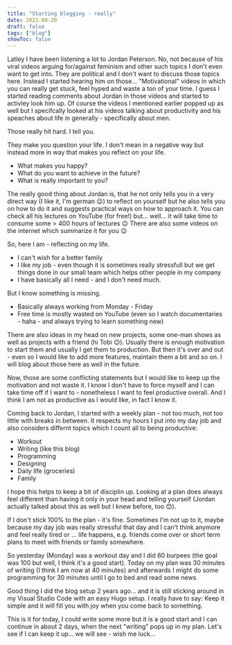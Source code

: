 ```yaml
---
title: "Starting blogging - really"
date: 2022-09-20
draft: false
tags: ["blog"]
showToc: false
---
```


Latley I have been listening a lot to Jordan Peterson. No, not because of his viral videos arguing for/against feminism and other such topics I don't even want to get into. They are political and I don't want to discuss those topics here.
Instead I started hearing him on those... "Motivational" videos in which you can really get stuck, feel hyped and waste a ton of your time.
I guess I started reading comments about Jordan in those videos and started to activley look him up. Of course the videos I mentioned earlier popped up as well but I specifcally looked at his videos talking about productivity and his speaches about life in generally - specifically about men.

Those really hit hard. I tell you.

They make you question your life. I don't mean in a negative way but instead more in way that makes you reflect on your life.
- What makes you happy?
- What do you want to achieve in the future?
- What is really important to you?

The really good thing about Jordan is, that he not only tells you in a very direct way (I like it, I'm german 😉) to reflect on yourself but he also tells you on how to do it and suggests practical ways on how to approach it. You can check all his lectures on YouTube (for free!) but... well... it will take time to consume some > 400 hours of lectures 😉
There are also some videos on the internet which summarize it for you 😉

So, here I am - reflecting on my life.
- I can't wish for a better family
- I like my job - even though it is sometimes really stressfull but we get things done in our small team which helps other people in my company
- I have basically all I need - and I don't need much.

But I know something is missing.
- Basically always working from Monday - Friday
- Free time is mostly wasted on YouTube (even so I watch documentaries - haha - and always trying to learn something new)

There are also ideas in my head on new projects, some one-man shows as well as projects with a friend (hi Tobi 😉).
Usually there is enough motivation to start them and usually I get them to production. But then it's over and out - even so I would like to add more features, maintain them a bit and so on.
I will blog about those here as well in the future.

Now, those are some conflicting statements but I would like to keep up the motivation and not waste it.
I know I don't have to force myself and I can take time off if I want to - nonetheless I want to feel productive overall.
And I think I am not as productive as I would like, in fact I know it.

Coming back to Jordan, I started with a weekly plan - not too much, not too little with breaks in between.
It respects my hours I put into my day job and also considers differnt topics which I count all to being productive:
- Workout
- Writing (like this blog)
- Programming
- Designing
- Daily life (groceries)
- Family

I hope this helps to keep a bit of disciplin up. Looking at a plan does always feel different than having it only in your head and telling yourself (Jordan actually talked about this as well but I knew before, too 😊).

If I don't stick 100% to the plan - it's fine.
Sometimes I'm not up to it, maybe because my day job was really stressful that day and I can't think anymore and feel really tired or ... life happens, e.g. friends come over or short term plans to meet with friends or family somewhere.

So yesterday (Monday) was a workout day and I did 60 burpees (the goal was 100 but well, I think it's a good start). Today on my plan was 30 minutes of writing (I think I am now at 40 minutes) and afterwards I might do some programming for 30 minutes until I go to bed and read some news.

Good thing I did the blog setup 2 years ago... and it is still sticking around in my Visual Studio Code with an easy Hugo setup.
I really have to say: Keep it simple and it will fill you with joy when you come back to something.

This is it for today, I could write some more but it is a good start and I can continue in about 2 days, when the next "writing" pops up in my plan.
Let's see if I can keep it up... we will see - wish me luck...